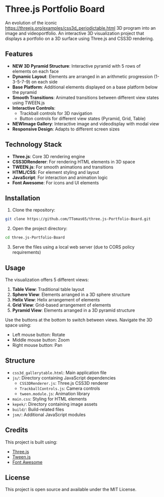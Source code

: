 # Three.js Portfolio Board

An evolution of the iconic https://threejs.org/examples/css3d_periodictable.html 3D program into an image and videoportfolio.
An interactive 3D visualization project that displays a portfolio on a 3D surface using Three.js and CSS3D rendering.

## Features

- **NEW 3D Pyramid Structure**: Interactive pyramid with 5 rows of elements on each face
- **Dynamic Layout**: Elements are arranged in an arithmetic progression (1-3-5-7-9) on each side
- **Base Platform**: Additional elements displayed on a base platform below the pyramid
- **Smooth Transitions**: Animated transitions between different view states using TWEEN.js
- **Interactive Controls**: 
  - Trackball controls for 3D navigation
  - Button controls for different view states (Pyramid, Grid, Table)
- **NEWImage Gallery**: Interactive image and videodisplay with modal view
- **Responsive Design**: Adapts to different screen sizes

## Technology Stack

- **Three.js**: Core 3D rendering engine
- **CSS3DRenderer**: For rendering HTML elements in 3D space
- **TWEEN.js**: For smooth animations and transitions
- **HTML/CSS**: For element styling and layout
- **JavaScript**: For interaction and animation logic
- **Font Awesome**: For icons and UI elements

## Installation

1. Clone the repository:
```bash
git clone https://github.com/TTomas65/three.js-Portfolio-Board.git
```

2. Open the project directory:
```bash
cd three.js-Portfolio-Board
```

3. Serve the files using a local web server (due to CORS policy requirements)

## Usage

The visualization offers 5 different views:

1. **Table View**: Traditional table layout
2. **Sphere View**: Elements arranged in a 3D sphere structure
3. **Helix View**: Helix arrangement of elements
4. **Grid View**: Grid-based arrangement of elements
5. **Pyramid View**: Elements arranged in a 3D pyramid structure

Use the buttons at the bottom to switch between views. Navigate the 3D space using:
- Left mouse button: Rotate
- Middle mouse button: Zoom
- Right mouse button: Pan

## Structure

- `css3d_gallerytable.html`: Main application file
- `js/`: Directory containing JavaScript dependencies
  - `CSS3DRenderer.js`: Three.js CSS3D renderer
  - `TrackballControls.js`: Camera controls
  - `tween.module.js`: Animation library
- `main.css`: Styling for HTML elements
- `kepek/`: Directory containing image assets
- `build/`: Build-related files
- `jsm/`: Additional JavaScript modules

## Credits

This project is built using:
- [Three.js](https://threejs.org/)
- [Tween.js](https://github.com/tweenjs/tween.js/)
- [Font Awesome](https://fontawesome.com/)

## License

This project is open source and available under the MIT License.
